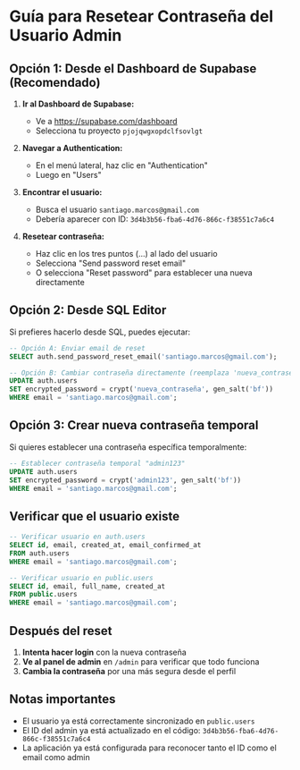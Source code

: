 # Guía para Resetear Contraseña del Usuario Admin

## Opción 1: Desde el Dashboard de Supabase (Recomendado)

1. **Ir al Dashboard de Supabase:**
   - Ve a https://supabase.com/dashboard
   - Selecciona tu proyecto `pjojqwgxopdclfsovlgt`

2. **Navegar a Authentication:**
   - En el menú lateral, haz clic en "Authentication"
   - Luego en "Users"

3. **Encontrar el usuario:**
   - Busca el usuario `santiago.marcos@gmail.com`
   - Debería aparecer con ID: `3d4b3b56-fba6-4d76-866c-f38551c7a6c4`

4. **Resetear contraseña:**
   - Haz clic en los tres puntos (...) al lado del usuario
   - Selecciona "Send password reset email"
   - O selecciona "Reset password" para establecer una nueva directamente

## Opción 2: Desde SQL Editor

Si prefieres hacerlo desde SQL, puedes ejecutar:

```sql
-- Opción A: Enviar email de reset
SELECT auth.send_password_reset_email('santiago.marcos@gmail.com');

-- Opción B: Cambiar contraseña directamente (reemplaza 'nueva_contraseña')
UPDATE auth.users 
SET encrypted_password = crypt('nueva_contraseña', gen_salt('bf'))
WHERE email = 'santiago.marcos@gmail.com';
```

## Opción 3: Crear nueva contraseña temporal

Si quieres establecer una contraseña específica temporalmente:

```sql
-- Establecer contraseña temporal "admin123"
UPDATE auth.users 
SET encrypted_password = crypt('admin123', gen_salt('bf'))
WHERE email = 'santiago.marcos@gmail.com';
```

## Verificar que el usuario existe

```sql
-- Verificar usuario en auth.users
SELECT id, email, created_at, email_confirmed_at 
FROM auth.users 
WHERE email = 'santiago.marcos@gmail.com';

-- Verificar usuario en public.users
SELECT id, email, full_name, created_at 
FROM public.users 
WHERE email = 'santiago.marcos@gmail.com';
```

## Después del reset

1. **Intenta hacer login** con la nueva contraseña
2. **Ve al panel de admin** en `/admin` para verificar que todo funciona
3. **Cambia la contraseña** por una más segura desde el perfil

## Notas importantes

- El usuario ya está correctamente sincronizado en `public.users`
- El ID del admin ya está actualizado en el código: `3d4b3b56-fba6-4d76-866c-f38551c7a6c4`
- La aplicación ya está configurada para reconocer tanto el ID como el email como admin